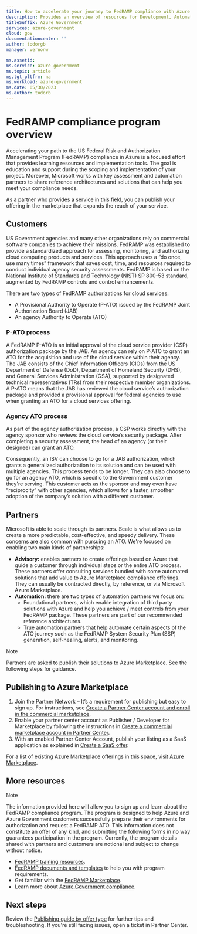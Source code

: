 ```yaml
---
title: How to accelerate your journey to FedRAMP compliance with Azure
description: Provides an overview of resources for Development, Automation, and Advisory partners to help them accelerate their path to ATO with Azure.
titleSuffix: Azure Government
services: azure-government
cloud: gov
documentationcenter: ''
author: todorgb
manager: vernonw

ms.assetid: 
ms.service: azure-government
ms.topic: article
ms.tgt_pltfrm: na
ms.workload: azure-government
ms.date: 05/30/2023
ms.author: todorb
---
```


# FedRAMP compliance program overview

Accelerating your path to the US Federal Risk and Authorization Management Program (FedRAMP) compliance in Azure is a focused effort that provides learning resources and implementation tools. The goal is education and support during the scoping and implementation of your project. Moreover, Microsoft works with key assessment and automation partners to share reference architectures and solutions that can help you meet your compliance needs.

As a partner who provides a service in this field, you can publish your offering in the marketplace that expands the reach of your service.

## Customers

US Government agencies and  many other organizations rely on commercial software companies to achieve their missions. FedRAMP was established to provide a standardized approach for assessing, monitoring, and authorizing cloud computing products and services. This approach uses a “do once, use many times” framework that saves cost, time, and resources required to conduct individual agency security assessments. FedRAMP is based on the National Institute of Standards and Technology (NIST) SP 800-53 standard, augmented by FedRAMP controls and control enhancements.

There are two types of FedRAMP authorizations for cloud services: 

- A Provisional Authority to Operate (P-ATO) issued by the FedRAMP Joint Authorization Board (JAB)
- An agency Authority to Operate (ATO)

### P-ATO process 

A FedRAMP P-ATO is an initial approval of the cloud service provider (CSP) authorization package by the JAB. An agency can rely on P-ATO to grant an ATO for the acquisition and use of the cloud service within their agency. The JAB consists of the Chief Information Officers (CIOs) from the US Department of Defense (DoD), Department of Homeland Security (DHS), and General Services Administration (GSA), supported by designated technical representatives (TRs) from their respective member organizations. A P-ATO means that the JAB has reviewed the cloud service’s authorization package and provided a provisional approval for federal agencies to use when granting an ATO for a cloud services offering.

### Agency ATO process 

As part of the agency authorization process, a CSP works directly with the agency sponsor who reviews the cloud service’s security package. After completing a security assessment, the head of an agency (or their designee) can grant an ATO.

Consequently, an ISV can choose to go for a JAB authorization, which grants a generalized authorization to its solution and can be used with multiple agencies. This process tends to be longer. They can also choose to go for an agency ATO, which is specific to the Government customer they're serving. This customer acts as the sponsor and may even have “reciprocity” with other agencies, which allows for a faster, smoother adoption of the company’s solution with a different customer.

## Partners

Microsoft is able to scale through its partners. Scale is what allows us to create a more predictable, cost-effective, and speedy delivery. These concerns are also common with pursuing an ATO. We're focused on enabling two main kinds of partnerships:

- **Advisory:** enables partners to create offerings based on Azure that guide a customer through individual steps or the entire ATO process. These partners offer consulting services bundled with some automated solutions that add value to Azure Marketplace compliance offerings. They can usually be contracted directly, by reference, or via Microsoft Azure Marketplace.
- **Automation:** there are two types of automation partners we focus on:
  - Foundational partners, which enable integration of third party solutions with Azure and help you achieve / meet controls from your FedRAMP package. These partners are part of our recommended reference architectures.
  - True automation partners that help automate certain aspects of the ATO journey such as the FedRAMP System Security Plan (SSP) generation, self-healing, alerts, and monitoring.

> [!NOTE]
> Partners are asked to publish their solutions to Azure Marketplace. See the following steps for guidance.

## Publishing to Azure Marketplace

1. Join the Partner Network – It’s a requirement for publishing but easy to sign up. For instructions, see [Create a Partner Center account and enroll in the commercial marketplace](../../marketplace/create-account.md#create-a-partner-center-account-and-enroll-in-the-commercial-marketplace).
2. Enable your partner center account as Publisher / Developer for Marketplace by following the instructions in [Create a commercial marketplace account in Partner Center](../../marketplace/create-account.md).
3. With an enabled Partner Center Account, publish your listing as a SaaS application as explained in [Create a SaaS offer](../../marketplace/create-new-saas-offer.md).

For a list of existing Azure Marketplace offerings in this space, visit [Azure Marketplace](https://aka.ms/azclmarketplace). 

## More resources

> [!NOTE]
> The information provided here will allow you to sign up and learn about the FedRAMP compliance program. The program is designed to help Azure and Azure Government customers successfully prepare their environments for authorization and request a FedRAMP ATO. This information does not constitute an offer of any kind, and submitting the following forms in no way guarantees participation in the program. Currently, the program details shared with partners and customers are notional and subject to change without notice.

- [FedRAMP training resources](https://www.fedramp.gov/training/).
- [FedRAMP documents and templates](https://www.fedramp.gov/documents-templates/) to help you with program requirements.
- Get familiar with the [FedRAMP Marketplace](https://marketplace.fedramp.gov/#/products).
- Learn more about [Azure Government compliance](../documentation-government-plan-compliance.md).
 
## Next steps

Review the [Publishing guide by offer type](/partner-center/marketplace/publisher-guide-by-offer-type) for further tips and troubleshooting. If you're still facing issues, open a ticket in Partner Center.
